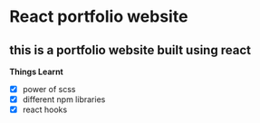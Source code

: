 # React portfolio website #

## this is a portfolio website built using react ##

**Things Learnt**
-[x] power of scss
-[x] different npm libraries
-[x] react hooks
